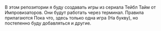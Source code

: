 В этом репозитории я буду создавать игры из сериала Тейбл Тайм от Импровизаторов. Они будут работать через терминал. Правила прилагаются
Пока что, здесь только одна игра (На букву), но постепенно буду добавляться и другие.